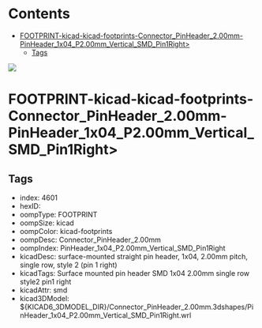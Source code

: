 



Contents
========

* [FOOTPRINT-kicad-kicad-footprints-Connector_PinHeader_2.00mm-PinHeader_1x04_P2.00mm_Vertical_SMD_Pin1Right>](#footprint-kicad-kicad-footprints-connector_pinheader_200mm-pinheader_1x04_p200mm_vertical_smd_pin1right)
	* [Tags](#tags)
  
![][im]
# FOOTPRINT-kicad-kicad-footprints-Connector_PinHeader_2.00mm-PinHeader_1x04_P2.00mm_Vertical_SMD_Pin1Right>

## Tags

- index: 4601
- hexID: 
- oompType: FOOTPRINT
- oompSize: kicad
- oompColor: kicad-footprints
- oompDesc: Connector_PinHeader_2.00mm
- oompIndex: PinHeader_1x04_P2.00mm_Vertical_SMD_Pin1Right
- kicadDesc: surface-mounted straight pin header, 1x04, 2.00mm pitch, single row, style 2 (pin 1 right)
- kicadTags: Surface mounted pin header SMD 1x04 2.00mm single row style2 pin1 right
- kicadAttr: smd
- kicad3DModel: ${KICAD6_3DMODEL_DIR}/Connector_PinHeader_2.00mm.3dshapes/PinHeader_1x04_P2.00mm_Vertical_SMD_Pin1Right.wrl



[im]: image.png
